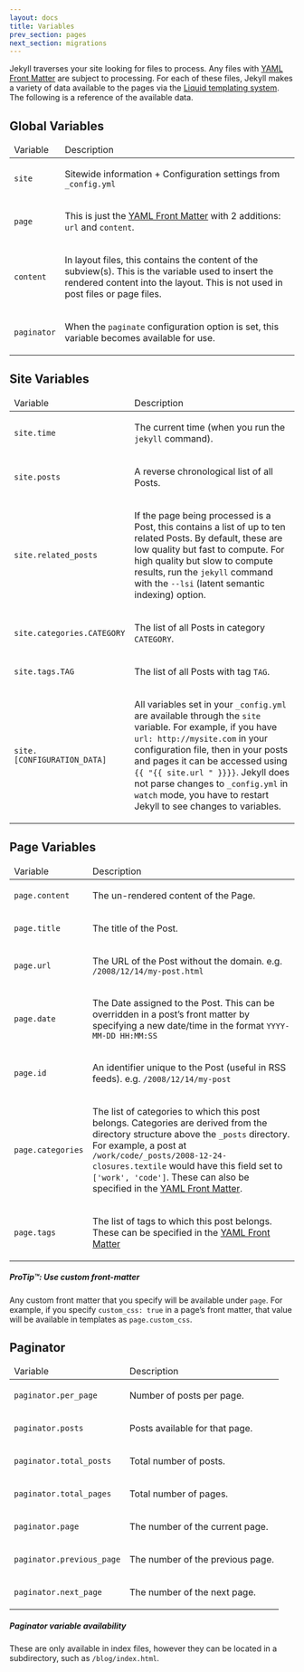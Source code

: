 ```yaml
---
layout: docs
title: Variables
prev_section: pages
next_section: migrations
---
```


Jekyll traverses your site looking for files to process. Any files with [YAML Front Matter](../frontmatter) are subject to processing. For each of these files, Jekyll makes a variety of data available to the pages via the [Liquid templating system](http://wiki.github.com/shopify/liquid/liquid-for-designers). The following is a reference of the available data.

## Global Variables

<table>
  <thead>
    <tr>
      <td>Variable</td>
      <td>Description</td>
    </tr>
  </thead>
  <tbody>
    <tr>
      <td><p><code>site</code></p></td>
      <td><p>Sitewide information + Configuration settings from <code>_config.yml</code></p></td>
    </tr>
    <tr>
      <td><p><code>page</code></p></td>
      <td><p>This is just the <a href="../frontmatter">YAML Front Matter</a> with 2 additions: <code>url</code> and <code>content</code>.</p></td>
    </tr>
    <tr>
      <td><p><code>content</code></p></td>
      <td><p>In layout files, this contains the content of the subview(s). This is the variable used to insert the rendered content into the layout. This is not used in post files or page files.</p></td>
    </tr>
    <tr>
      <td><p><code>paginator</code></p></td>
      <td><p>When the <code>paginate</code> configuration option is set, this variable becomes available for use.</p></td>
    </tr>
  </tbody>
</table>

## Site Variables

<table>
  <thead>
    <tr>
      <td>Variable</td>
      <td>Description</td>
    </tr>
  </thead>
  <tbody>
    <tr>
      <td><p><code>site.time</code></p></td>
      <td><p>The current time (when you run the <code>jekyll</code> command).</p></td>
    </tr>
    <tr>
      <td><p><code>site.posts</code></p></td>
      <td><p>A reverse chronological list of all Posts.</p></td>
    </tr>
    <tr>
      <td><p><code>site.related_posts</code></p></td>
      <td><p>If the page being processed is a Post, this contains a list of up to ten related Posts. By default, these are low quality but fast to compute. For high quality but slow to compute results, run the <code>jekyll</code> command with the <code>--lsi</code> (latent semantic indexing) option.</p></td>
    </tr>
    <tr>
      <td><p><code>site.categories.CATEGORY</code></p></td>
      <td><p>The list of all Posts in category <code>CATEGORY</code>.</p></td>
    </tr>
    <tr>
      <td><p><code>site.tags.TAG</code></p></td>
      <td><p>The list of all Posts with tag <code>TAG</code>.</p></td>
    </tr>
    <tr>
      <td><p><code>site.[CONFIGURATION_DATA]</code></p></td>
      <td><p>All variables set in your <code>_config.yml</code> are available through the <code>site</code> variable. For example, if you have <code>url: http://mysite.com</code> in your configuration file, then in your posts and pages it can be accessed using <code>{{ "{{ site.url " }}}}</code>. Jekyll does not parse changes to <code>_config.yml</code> in <code>watch</code> mode, you have to restart Jekyll to see changes to variables.</p></td>
    </tr>
  </tbody>
</table>

## Page Variables

<table>
  <thead>
    <tr>
      <td>Variable</td>
      <td>Description</td>
    </tr>
  </thead>
  <tbody>
    <tr>
      <td><p><code>page.content</code></p></td>
      <td><p>The un-rendered content of the Page.</p></td>
    </tr>
    <tr>
      <td><p><code>page.title</code></p></td>
      <td><p>The title of the Post.</p></td>
    </tr>
    <tr>
      <td><p><code>page.url</code></p></td>
      <td><p>The URL of the Post without the domain. e.g. <code>/2008/12/14/my-post.html</code></p></td>
    </tr>
    <tr>
      <td><p><code>page.date</code></p></td>
      <td><p>The Date assigned to the Post. This can be overridden in a post’s front matter by specifying a new date/time in the format <code>YYYY-MM-DD HH:MM:SS</code></p></td>
    </tr>
    <tr>
      <td><p><code>page.id</code></p></td>
      <td><p>An identifier unique to the Post (useful in RSS feeds). e.g. <code>/2008/12/14/my-post</code></p></td>
    </tr>
    <tr>
      <td><p><code>page.categories</code></p></td>
      <td><p>The list of categories to which this post belongs. Categories are derived from the directory structure above the <code>_posts</code> directory. For example, a post at <code>/work/code/_posts/2008-12-24-closures.textile</code> would have this field set to <code>['work', 'code']</code>. These can also be specified in the <a href="../frontmatter">YAML Front Matter</a>.</p></td>
    </tr>
    <tr>
      <td><p><code>page.tags</code></p></td>
      <td><p>The list of tags to which this post belongs. These can be specified in the <a href="../frontmatter">YAML Front Matter</a></p></td>
    </tr>
  </tbody>
</table>

<div class="note">
  <h5>ProTip™: Use custom front-matter</h5>
  <p>Any custom front matter that you specify will be available under <code>page</code>. For example, if you specify <code>custom_css: true</code> in a page’s front matter, that value will be available in templates as <code>page.custom_css</code>.</p>
</div>

## Paginator

<table>
  <thead>
    <tr>
      <td>Variable</td>
      <td>Description</td>
    </tr>
  </thead>
  <tbody>
    <tr>
      <td><p><code>paginator.per_page</code></p></td>
      <td><p>Number of posts per page.</p></td>
    </tr>
    <tr>
      <td><p><code>paginator.posts</code></p></td>
      <td><p>Posts available for that page.</p></td>
    </tr>
    <tr>
      <td><p><code>paginator.total_posts</code></p></td>
      <td><p>Total number of posts.</p></td>
    </tr>
    <tr>
      <td><p><code>paginator.total_pages</code></p></td>
      <td><p>Total number of pages.</p></td>
    </tr>
    <tr>
      <td><p><code>paginator.page</code></p></td>
      <td><p>The number of the current page.</p></td>
    </tr>
    <tr>
      <td><p><code>paginator.previous_page</code></p></td>
      <td><p>The number of the previous page.</p></td>
    </tr>
    <tr>
      <td><p><code>paginator.next_page</code></p></td>
      <td><p>The number of the next page.</p></td>
    </tr>
  </tbody>
</table>

<div class="note info">
  <h5>Paginator variable availability</h5>
  <p>These are only available in index files, however they can be located in a subdirectory, such as <code>/blog/index.html</code>.</p>
</div>
